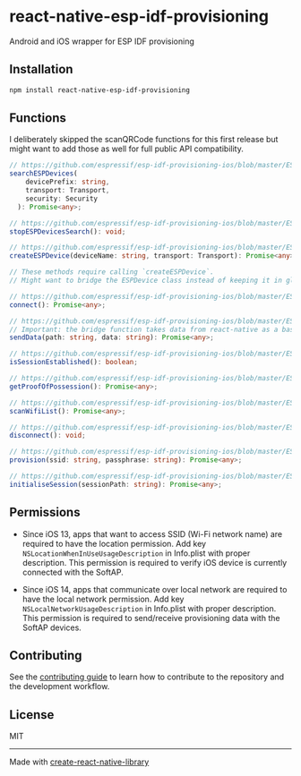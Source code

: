 # react-native-esp-idf-provisioning

Android and iOS wrapper for ESP IDF provisioning

## Installation

```sh
npm install react-native-esp-idf-provisioning
```

## Functions

I deliberately skipped the scanQRCode functions for this first release but might want to add those as well for full public API compatibility.



```ts
// https://github.com/espressif/esp-idf-provisioning-ios/blob/master/ESPProvision/ESPProvisionManager.swift#L97
searchESPDevices(
    devicePrefix: string,
    transport: Transport,
    security: Security
  ): Promise<any>;

// https://github.com/espressif/esp-idf-provisioning-ios/blob/master/ESPProvision/ESPProvisionManager.swift#L123
stopESPDevicesSearch(): void;

// https://github.com/espressif/esp-idf-provisioning-ios/blob/master/ESPProvision/ESPProvisionManager.swift#L319
createESPDevice(deviceName: string, transport: Transport): Promise<any>;
```

```ts
// These methods require calling `createESPDevice`.
// Might want to bridge the ESPDevice class instead of keeping it in global scope?

// https://github.com/espressif/esp-idf-provisioning-ios/blob/master/ESPProvision/ESPDevice.swift#L164
connect(): Promise<any>;

// https://github.com/espressif/esp-idf-provisioning-ios/blob/master/ESPProvision/ESPDevice.swift#L249
// Important: the bridge function takes data from react-native as a base64 encoded string, decodes it and sends it to the device
sendData(path: string, data: string): Promise<any>;

// https://github.com/espressif/esp-idf-provisioning-ios/blob/master/ESPProvision/ESPDevice.swift#L260
isSessionEstablished(): boolean;

// https://github.com/espressif/esp-idf-provisioning-ios/blob/master/ESPProvision/ESPDevice.swift#L76
getProofOfPossession(): Promise<any>;

// https://github.com/espressif/esp-idf-provisioning-ios/blob/master/ESPProvision/ESPDevice.swift#L422
scanWifiList(): Promise<any>;

// https://github.com/espressif/esp-idf-provisioning-ios/blob/master/ESPProvision/ESPDevice.swift#L407
disconnect(): void;

// https://github.com/espressif/esp-idf-provisioning-ios/blob/master/ESPProvision/ESPDevice.swift#L325
provision(ssid: string, passphrase: string): Promise<any>;

// https://github.com/espressif/esp-idf-provisioning-ios/blob/master/ESPProvision/ESPDevice.swift#L444
initialiseSession(sessionPath: string): Promise<any>;
```

## Permissions

- Since iOS 13, apps that want to access SSID (Wi-Fi network name) are required to have the location permission. Add key `NSLocationWhenInUseUsageDescription` in Info.plist with proper description. This permission is required to verify iOS device is currently connected with the SoftAP. 

- Since iOS 14, apps that communicate over local network are required to have the local network permission. Add key `NSLocalNetworkUsageDescription` in Info.plist with proper description. This permission is required to send/receive provisioning data with the SoftAP devices.


## Contributing

See the [contributing guide](CONTRIBUTING.md) to learn how to contribute to the repository and the development workflow.

## License

MIT

---

Made with [create-react-native-library](https://github.com/callstack/react-native-builder-bob)
